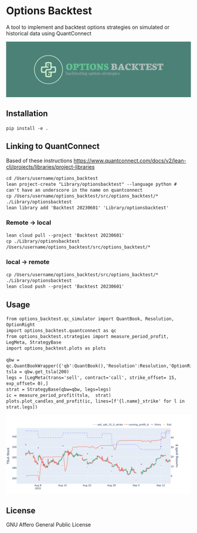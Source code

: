 # Options Backtest

A tool to implement and backtest options strategies on simulated or historical data using QuantConnect

![Alt Text](images/logo_wide2.png)

## Installation

`pip install -e .`

## Linking to QuantConnect
Based of these instructions
https://www.quantconnect.com/docs/v2/lean-cli/projects/libraries/project-libraries

```
cd /Users/username/options_backtest
lean project-create "Library/optionsbacktest" --language python # can't have an underscore in the name on quantconnect
cp /Users/username/options_backtest/src/options_backtest/* ./Library/optionsbacktest 
lean library add 'Backtest 20230601' 'Library/optionsbacktest'
```

### Remote -> local
```
lean cloud pull --project 'Backtest 20230601'
cp ./Library/optionsbacktest /Users/username/options_backtest/src/options_backtest/*
```

### local -> remote
```
cp /Users/username/options_backtest/src/options_backtest/* ./Library/optionsbacktest
lean cloud push --project 'Backtest 20230601'
```

## Usage

```
from options_backtest.qc_simulator import QuantBook, Resolution, OptionRight
import options_backtest.quantconnect as qc
from options_backtest.strategies import measure_period_profit, LegMeta, StrategyBase
import options_backtest.plots as plots

qbw = qc.QuantBookWrapper({'qb':QuantBook(),'Resolution':Resolution,'OptionRight':OptionRight})
tsla = qbw.get_tsla(200)
legs = [LegMeta(trans='sell', contract='call', strike_offset= 15, exp_offset= 0),]  
strat = StrategyBase(qbw=qbw, legs=legs)
ic = measure_period_profit(tsla,  strat)
plots.plot_candles_and_profit(ic, lines=[f'{l.name}_strike' for l in strat.legs])
```
![Alt Text](images/CC.png)

## License
GNU Affero General Public License